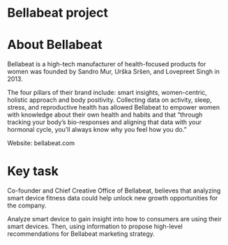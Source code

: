 # Bellabeat project

# About Bellabeat
Bellabeat is a high-tech manufacturer of health-focused products for women was founded by Sandro Mur, Urška Sršen, and Lovepreet Singh in 2013. 

The four pillars of their brand include: smart insights, women-centric, holistic approach and body positivity. Collecting data on activity, sleep, stress, and reproductive health has allowed Bellabeat to empower women with knowledge about their own health and habits and that “through tracking your body’s bio-responses and aligning that data with your hormonal cycle, you’ll always know why you feel how you do.”

Website: bellabeat.com

# Key task

Co-founder and Chief Creative Office of Bellabeat, believes that analyzing smart device fitness data could help unlock new growth opportunities for the company.

Analyze smart device to gain insight into how to consumers are using their smart devices. Then, using information to propose high-level recommendations for Bellabeat marketing strategy.


